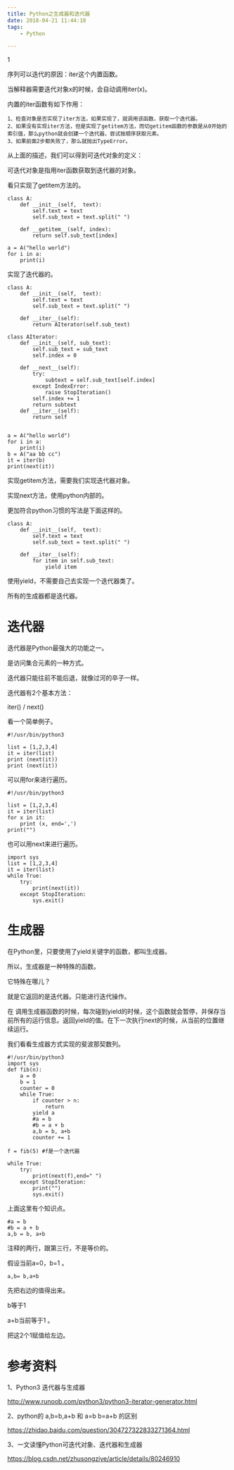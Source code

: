 ```yaml
---
title: Python之生成器和迭代器
date: 2018-04-21 11:44:18
tags:
	- Python

---
```


1

序列可以迭代的原因：iter这个内置函数。

当解释器需要迭代对象x的时候，会自动调用iter(x)。

内置的iter函数有如下作用：

```
1、检查对象是否实现了iter方法，如果实现了，就调用该函数，获取一个迭代器。
2、如果没有实现iter方法，但是实现了getitem方法，而切getitem函数的参数是从0开始的索引值，那么python就会创建一个迭代器，尝试按顺序获取元素。
3、如果前面2步都失败了，那么就抛出TypeError。
```

从上面的描述，我们可以得到可迭代对象的定义：

可迭代对象是指用iter函数获取到迭代器的对象。

看只实现了getitem方法的。

```
class A:
    def __init__(self,  text):
        self.text = text
        self.sub_text = text.split(" ")

    def __getitem__(self, index):
        return self.sub_text[index]

a = A("hello world")
for i in a:
    print(i)
```

实现了迭代器的。

```
class A:
    def __init__(self,  text):
        self.text = text
        self.sub_text = text.split(" ")

    def __iter__(self):
        return AIterator(self.sub_text)

class AIterator:
    def __init__(self, sub_text):
        self.sub_text = sub_text
        self.index = 0

    def __next__(self):
        try:
            subtext = self.sub_text[self.index]
        except IndexError:
            raise StopIteration()
        self.index += 1
        return subtext
    def __iter__(self):
        return self


a = A("hello world")
for i in a:
    print(i)
b = A("aa bb cc")
it = iter(b)
print(next(it))
```

实现getitem方法，需要我们实现迭代器对象。

实现next方法，使用python内部的。

更加符合python习惯的写法是下面这样的。

```
class A:
    def __init__(self,  text):
        self.text = text
        self.sub_text = text.split(" ")

    def __iter__(self):
        for item in self.sub_text:
            yield item
```

使用yield，不需要自己去实现一个迭代器类了。



所有的生成器都是迭代器。



# 迭代器

迭代器是Python最强大的功能之一。

是访问集合元素的一种方式。

迭代器只能往前不能后退，就像过河的卒子一样。

迭代器有2个基本方法：

iter() / next()

看一个简单例子。

```
#!/usr/bin/python3

list = [1,2,3,4]
it = iter(list)
print (next(it))
print (next(it))
```

可以用for来进行遍历。

```
#!/usr/bin/python3

list = [1,2,3,4]
it = iter(list)
for x in it:
	print (x, end=',')
print("")
```

也可以用next来进行遍历。

```
import sys
list = [1,2,3,4]
it = iter(list)
while True:
	try:
		print(next(it))
	except StopIteration:
		sys.exit()
```

# 生成器

在Python里，只要使用了yield关键字的函数，都叫生成器。

所以，生成器是一种特殊的函数。

它特殊在哪儿？

就是它返回的是迭代器。只能进行迭代操作。

在 调用生成器函数的时候，每次碰到yield的时候，这个函数就会暂停，并保存当前所有的运行信息。返回yield的值。在下一次执行next的时候，从当前的位置继续运行。

我们看看生成器方式实现的斐波那契数列。

```
#!/usr/bin/python3
import sys
def fib(n):
	a = 0
	b = 1 
	counter = 0
	while True:
		if counter > n:
			return
		yield a
		#a = b
		#b = a + b
		a,b = b, a+b
		counter += 1
		
f = fib(5) #f是一个迭代器

while True:
	try:
		print(next(f),end=" ")
	except StopIteration:
		print("")
		sys.exit()
```

上面这里有个知识点。

```
#a = b
#b = a + b
a,b = b, a+b
```

注释的两行，跟第三行，不是等价的。

假设当前a=0，b=1 。

```
a,b= b,a+b
```

先把右边的值得出来。

b等于1

a+b当前等于1 。

把这2个1赋值给左边。







# 参考资料

1、Python3 迭代器与生成器

http://www.runoob.com/python3/python3-iterator-generator.html

2、python的 a,b=b,a+b 和 a=b b=a+b 的区别

https://zhidao.baidu.com/question/304727322833271364.html

3、一文读懂Python可迭代对象、迭代器和生成器

https://blog.csdn.net/zhusongziye/article/details/80246910